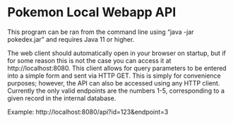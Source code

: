 # Pokemon Local Webapp API

This program can be ran from the command line using “java -jar pokedex.jar” and requires Java 11 or higher.

The web client should automatically open in your browser on startup, but if for some reason this is not the case you can access it at http://localhost:8080. This client allows for query parameters to be entered into a simple form and sent via HTTP GET. This is simply for convenience purposes; however, the API can also be accessed using any HTTP client. Currently the only valid endpoints are the numbers 1-5, corresponding to a given record in the internal database.

Example: http://localhost:8080/api?id=123&endpoint=3
